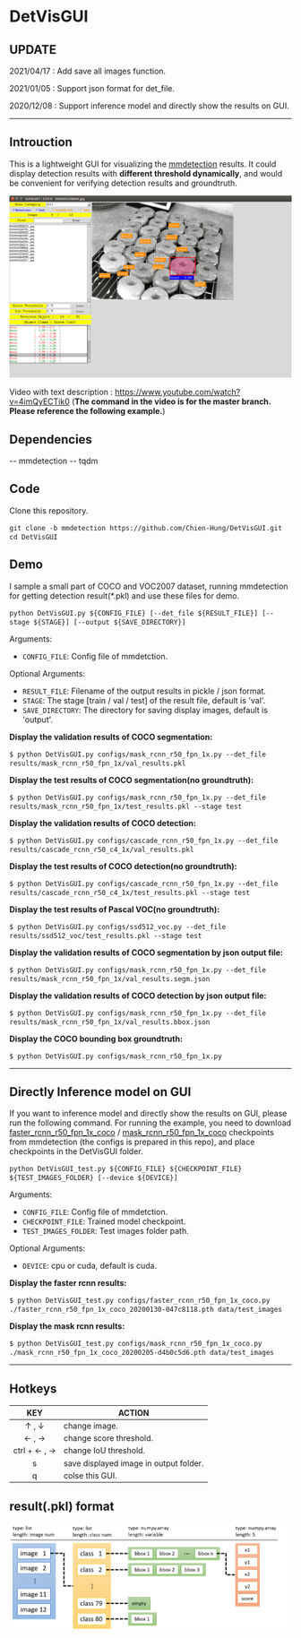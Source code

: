 # DetVisGUI

## UPDATE

2021/04/17 : Add save all images function.

2021/01/05 : Support json format for det_file.

2020/12/08 : Support inference model and directly show the results on GUI.

---

## Introuction

This is a lightweight GUI for visualizing the [mmdetection](https://github.com/open-mmlab/mmdetection) results. It could display detection results with **different threshold dynamically**, and would be convenient for verifying detection results and groundtruth. 

[![alt tag](./demo/demo.png)](https://www.youtube.com/watch?v=4imQyECTik0)


Video with text description : https://www.youtube.com/watch?v=4imQyECTik0 (**The command in the video is for the master branch. Please reference the following example.**)

## Dependencies
-- mmdetection
-- tqdm


## Code

Clone this repository.

```
git clone -b mmdetection https://github.com/Chien-Hung/DetVisGUI.git
cd DetVisGUI
```

## Demo

I sample a small part of COCO and VOC2007 dataset, running mmdetection for getting detection result(\*.pkl) and use these files for demo.

```
python DetVisGUI.py ${CONFIG_FILE} [--det_file ${RESULT_FILE}] [--stage ${STAGE}] [--output ${SAVE_DIRECTORY}]
```

Arguments:

- `CONFIG_FILE`: Config file of mmdetction.

Optional Arguments:

- `RESULT_FILE`: Filename of the output results in pickle / json format.
- `STAGE`: The stage [train / val / test] of the result file, default is 'val'.
- `SAVE_DIRECTORY`: The directory for saving display images, default is 'output'.


**Display the validation results of COCO segmentation:** 

```
$ python DetVisGUI.py configs/mask_rcnn_r50_fpn_1x.py --det_file results/mask_rcnn_r50_fpn_1x/val_results.pkl
```

**Display the test results of COCO segmentation(no groundtruth):**

```
$ python DetVisGUI.py configs/mask_rcnn_r50_fpn_1x.py --det_file results/mask_rcnn_r50_fpn_1x/test_results.pkl --stage test
```

**Display the validation results of COCO detection:** 

```
$ python DetVisGUI.py configs/cascade_rcnn_r50_fpn_1x.py --det_file results/cascade_rcnn_r50_c4_1x/val_results.pkl
```

**Display the test results of COCO detection(no groundtruth):**

```
$ python DetVisGUI.py configs/cascade_rcnn_r50_fpn_1x.py --det_file results/cascade_rcnn_r50_c4_1x/test_results.pkl --stage test
```

**Display the test results of Pascal VOC(no groundtruth):**

```
$ python DetVisGUI.py configs/ssd512_voc.py --det_file results/ssd512_voc/test_results.pkl --stage test
```

**Display the validation results of COCO segmentation by json output file:** 

```
$ python DetVisGUI.py configs/mask_rcnn_r50_fpn_1x.py --det_file results/mask_rcnn_r50_fpn_1x/val_results.segm.json
```

**Display the validation results of COCO detection by json output file:** 

```
$ python DetVisGUI.py configs/mask_rcnn_r50_fpn_1x.py --det_file results/mask_rcnn_r50_fpn_1x/val_results.bbox.json
```


**Display the COCO bounding box groundtruth:** 

```
$ python DetVisGUI.py configs/mask_rcnn_r50_fpn_1x.py
```

---

## Directly Inference model on GUI

If you want to inference model and directly show the results on GUI, please run the following command. For running the example, you need to download [faster_rcnn_r50_fpn_1x_coco](https://github.com/open-mmlab/mmdetection/tree/master/configs/faster_rcnn) / [mask_rcnn_r50_fpn_1x_coco](https://github.com/open-mmlab/mmdetection/tree/master/configs/mask_rcnn) checkpoints from mmdetection (the configs is prepared in this repo), and place checkpoints in the DetVisGUI folder.

```
python DetVisGUI_test.py ${CONFIG_FILE} ${CHECKPOINT_FILE} ${TEST_IMAGES_FOLDER} [--device ${DEVICE}]
```

Arguments:

- `CONFIG_FILE`: Config file of mmdetction.
- `CHECKPOINT_FILE`: Trained model checkpoint.
- `TEST_IMAGES_FOLDER`: Test images folder path.

Optional Arguments:

- `DEVICE`: cpu or cuda, default is cuda.

**Display the faster rcnn results:**

```
$ python DetVisGUI_test.py configs/faster_rcnn_r50_fpn_1x_coco.py ./faster_rcnn_r50_fpn_1x_coco_20200130-047c8118.pth data/test_images
```

**Display the mask rcnn results:** 

```
$ python DetVisGUI_test.py configs/mask_rcnn_r50_fpn_1x_coco.py ./mask_rcnn_r50_fpn_1x_coco_20200205-d4b0c5d6.pth data/test_images
```


---

## Hotkeys

|     KEY    | ACTION                                    |
|:----------:|-------------------------------------------|
|   ↑ , ↓    | change image.                              |
|   ← , →    | change score threshold.                    | 
| ctrl +  ← , →    | change IoU threshold.                    | 
|     s     | save displayed image in output folder.     |
|     q     | colse this GUI.                            |


## result(.pkl) format

![alt tag](./demo/result_format.png)


